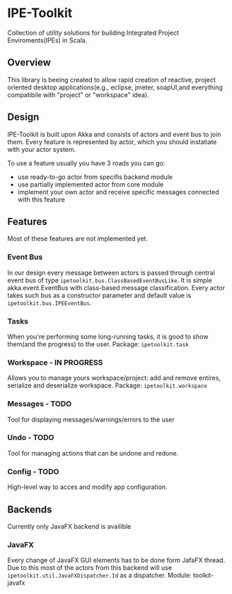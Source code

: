 # IPE-Toolkit
Collection of utility solutions for building Integrated Project Enviroments(IPEs) in Scala.

## Overview
This library is beeing created to allow rapid creation of reactive, project oriented desktop applications(e.g., eclipse, jmeter, soapUI,and everything compatibile with "project" or "workspace" idea).

## Design
IPE-Toolkit is built upon Akka and consists of actors and event bus to join them. 
Every feature is represented by actor, which you should instatiate with your actor system.

To use a feature usually you have 3 roads you can go:
- use ready-to-go actor from specifis backend module
- use partially implemented actor from core module
- implement your own actor and receive specific messages connected with this feature

## Features
Most of these features are not implemented yet.
### Event Bus
In our design every message between actors is passed through central event bus of type `ipetoolkit.bus.ClassBasedEventBusLike`. It is simple akka.event.EventBus with class-based message classification. 
Every actor takes such bus as a constructor parameter and default value is `ipetoolkit.bus.IPEEventBus`. 

### Tasks
When you're performing some long-running tasks, it is good to show them(and the progress) to the user. 
Package: `ipetoolkit.task`

### Workspace - IN PROGRESS
Allows you to manage yours workspace/project: add and remove entires, serialize and deserialize workspace.
Package: `ipetoolkit.workspace`

### Messages - TODO
Tool for displaying messages/warnings/errors to the user

### Undo - TODO
Tool for managing actions that can be undone and redone.

### Config - TODO
High-level way to acces and modify app configuration.

## Backends
Currently only JavaFX backend is availible

### JavaFX
Every change of JavaFX GUI elements has to be done form JafaFX thread. Due to this most of the actors from this backend will use `ipetoolkit.util.JavaFXDispatcher.Id` as a dispatcher.
Module: toolkit-javafx
